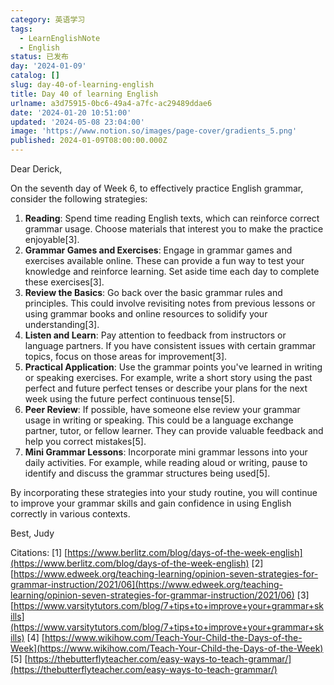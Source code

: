 ```yaml
---
category: 英语学习
tags:
  - LearnEnglishNote
  - English
status: 已发布
day: '2024-01-09'
catalog: []
slug: day-40-of-learning-english
title: Day 40 of learning English
urlname: a3d75915-0bc6-49a4-a7fc-ac29489ddae6
date: '2024-01-20 10:51:00'
updated: '2024-05-08 23:04:00'
image: 'https://www.notion.so/images/page-cover/gradients_5.png'
published: 2024-01-09T08:00:00.000Z
---
```


Dear Derick,


On the seventh day of Week 6, to effectively practice English grammar, consider the following strategies:

1. **Reading**: Spend time reading English texts, which can reinforce correct grammar usage. Choose materials that interest you to make the practice enjoyable[3].
2. **Grammar Games and Exercises**: Engage in grammar games and exercises available online. These can provide a fun way to test your knowledge and reinforce learning. Set aside time each day to complete these exercises[3].
3. **Review the Basics**: Go back over the basic grammar rules and principles. This could involve revisiting notes from previous lessons or using grammar books and online resources to solidify your understanding[3].
4. **Listen and Learn**: Pay attention to feedback from instructors or language partners. If you have consistent issues with certain grammar topics, focus on those areas for improvement[3].
5. **Practical Application**: Use the grammar points you've learned in writing or speaking exercises. For example, write a short story using the past perfect and future perfect tenses or describe your plans for the next week using the future perfect continuous tense[5].
6. **Peer Review**: If possible, have someone else review your grammar usage in writing or speaking. This could be a language exchange partner, tutor, or fellow learner. They can provide valuable feedback and help you correct mistakes[5].
7. **Mini Grammar Lessons**: Incorporate mini grammar lessons into your daily activities. For example, while reading aloud or writing, pause to identify and discuss the grammar structures being used[5].

By incorporating these strategies into your study routine, you will continue to improve your grammar skills and gain confidence in using English correctly in various contexts.


Best,
Judy


Citations:
[1] [https://www.berlitz.com/blog/days-of-the-week-english](https://www.berlitz.com/blog/days-of-the-week-english)
[2] [https://www.edweek.org/teaching-learning/opinion-seven-strategies-for-grammar-instruction/2021/06](https://www.edweek.org/teaching-learning/opinion-seven-strategies-for-grammar-instruction/2021/06)
[3] [https://www.varsitytutors.com/blog/7+tips+to+improve+your+grammar+skills](https://www.varsitytutors.com/blog/7+tips+to+improve+your+grammar+skills)
[4] [https://www.wikihow.com/Teach-Your-Child-the-Days-of-the-Week](https://www.wikihow.com/Teach-Your-Child-the-Days-of-the-Week)
[5] [https://thebutterflyteacher.com/easy-ways-to-teach-grammar/](https://thebutterflyteacher.com/easy-ways-to-teach-grammar/)

